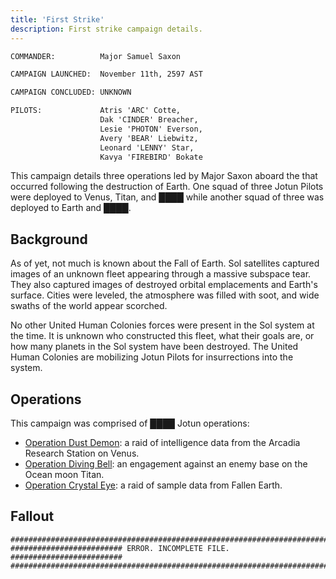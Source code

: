 ```yaml
---
title: 'First Strike'
description: First strike campaign details.
---
```


```bat
COMMANDER:          Major Samuel Saxon

CAMPAIGN LAUNCHED:  November 11th, 2597 AST

CAMPAIGN CONCLUDED: UNKNOWN

PILOTS:             Atris 'ARC' Cotte,
                    Dak 'CINDER' Breacher,
                    Lesie 'PHOTON' Everson,
                    Avery 'BEAR' Liebwitz,
                    Leonard 'LENNY' Star,
                    Kavya 'FIREBIRD' Bokate
```

This campaign details three operations led by Major Saxon aboard the that occurred following the destruction of Earth. One squad of three Jotun Pilots were deployed to Venus, Titan, and ████ while another squad of three was deployed to Earth and ████.

## Background

As of yet, not much is known about the Fall of Earth. Sol satellites captured images of an unknown fleet appearing through a massive subspace tear. They also captured images of destroyed orbital emplacements and Earth's surface. Cities were leveled, the atmosphere was filled with soot, and wide swaths of the world appear scorched.

No other United Human Colonies forces were present in the Sol system at the time. It is unknown who constructed this fleet, what their goals are, or how many planets in the Sol system have been destroyed. The United Human Colonies are mobilizing Jotun Pilots for insurrections into the system.

## Operations

This campaign was comprised of ████ Jotun operations:

- [Operation Dust Demon](./operation-dust-demon/): a raid of intelligence data from the Arcadia Research Station on Venus.
- [Operation Diving Bell](./operation-diving-bell/): an engagement against an enemy base on the Ocean moon Titan.
- [Operation Crystal Eye](./operation-crystal-eye/): a raid of sample data from Fallen Earth.

## Fallout

```
###########################################################################
######################### ERROR. INCOMPLETE FILE. #########################
###########################################################################
```
